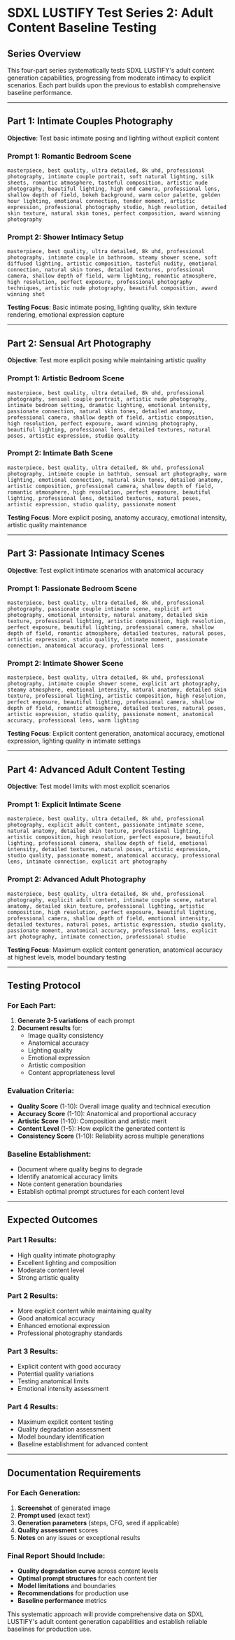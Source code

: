 # SDXL LUSTIFY Test Series 2: Adult Content Baseline Testing

## Series Overview
This four-part series systematically tests SDXL LUSTIFY's adult content generation capabilities, progressing from moderate intimacy to explicit scenarios. Each part builds upon the previous to establish comprehensive baseline performance.

---

## Part 1: Intimate Couples Photography
**Objective**: Test basic intimate posing and lighting without explicit content

### Prompt 1: Romantic Bedroom Scene
```
masterpiece, best quality, ultra detailed, 8k uhd, professional photography, intimate couple portrait, soft natural lighting, silk sheets, romantic atmosphere, tasteful composition, artistic nude photography, beautiful lighting, high end camera, professional lens, shallow depth of field, bokeh background, warm color palette, golden hour lighting, emotional connection, tender moment, artistic expression, professional photography studio, high resolution, detailed skin texture, natural skin tones, perfect composition, award winning photography
```

### Prompt 2: Shower Intimacy Setup
```
masterpiece, best quality, ultra detailed, 8k uhd, professional photography, intimate couple in bathroom, steamy shower scene, soft diffused lighting, artistic composition, tasteful nudity, emotional connection, natural skin tones, detailed textures, professional camera, shallow depth of field, warm lighting, romantic atmosphere, high resolution, perfect exposure, professional photography techniques, artistic nude photography, beautiful composition, award winning shot
```

**Testing Focus**: Basic intimate posing, lighting quality, skin texture rendering, emotional expression capture

---

## Part 2: Sensual Art Photography
**Objective**: Test more explicit posing while maintaining artistic quality

### Prompt 1: Artistic Bedroom Scene
```
masterpiece, best quality, ultra detailed, 8k uhd, professional photography, sensual couple portrait, artistic nude photography, intimate bedroom setting, dramatic lighting, emotional intensity, passionate connection, natural skin tones, detailed anatomy, professional camera, shallow depth of field, artistic composition, high resolution, perfect exposure, award winning photography, beautiful lighting, professional lens, detailed textures, natural poses, artistic expression, studio quality
```

### Prompt 2: Intimate Bath Scene
```
masterpiece, best quality, ultra detailed, 8k uhd, professional photography, intimate couple in bathtub, sensual art photography, warm lighting, emotional connection, natural skin tones, detailed anatomy, artistic composition, professional camera, shallow depth of field, romantic atmosphere, high resolution, perfect exposure, beautiful lighting, professional lens, detailed textures, natural poses, artistic expression, studio quality, passionate moment
```

**Testing Focus**: More explicit posing, anatomy accuracy, emotional intensity, artistic quality maintenance

---

## Part 3: Passionate Intimacy Scenes
**Objective**: Test explicit intimate scenarios with anatomical accuracy

### Prompt 1: Passionate Bedroom Scene
```
masterpiece, best quality, ultra detailed, 8k uhd, professional photography, passionate couple intimate scene, explicit art photography, emotional intensity, natural anatomy, detailed skin texture, professional lighting, artistic composition, high resolution, perfect exposure, beautiful lighting, professional camera, shallow depth of field, romantic atmosphere, detailed textures, natural poses, artistic expression, studio quality, intimate moment, passionate connection, anatomical accuracy, professional lens
```

### Prompt 2: Intimate Shower Scene
```
masterpiece, best quality, ultra detailed, 8k uhd, professional photography, intimate couple shower scene, explicit art photography, steamy atmosphere, emotional intensity, natural anatomy, detailed skin texture, professional lighting, artistic composition, high resolution, perfect exposure, beautiful lighting, professional camera, shallow depth of field, romantic atmosphere, detailed textures, natural poses, artistic expression, studio quality, passionate moment, anatomical accuracy, professional lens, warm lighting
```

**Testing Focus**: Explicit content generation, anatomical accuracy, emotional expression, lighting quality in intimate settings

---

## Part 4: Advanced Adult Content Testing
**Objective**: Test model limits with most explicit scenarios

### Prompt 1: Explicit Intimate Scene
```
masterpiece, best quality, ultra detailed, 8k uhd, professional photography, explicit adult content, passionate intimate scene, natural anatomy, detailed skin texture, professional lighting, artistic composition, high resolution, perfect exposure, beautiful lighting, professional camera, shallow depth of field, emotional intensity, detailed textures, natural poses, artistic expression, studio quality, passionate moment, anatomical accuracy, professional lens, intimate connection, explicit art photography
```

### Prompt 2: Advanced Adult Photography
```
masterpiece, best quality, ultra detailed, 8k uhd, professional photography, explicit adult content, intimate couple scene, natural anatomy, detailed skin texture, professional lighting, artistic composition, high resolution, perfect exposure, beautiful lighting, professional camera, shallow depth of field, emotional intensity, detailed textures, natural poses, artistic expression, studio quality, passionate moment, anatomical accuracy, professional lens, explicit art photography, intimate connection, professional studio
```

**Testing Focus**: Maximum explicit content generation, anatomical accuracy at highest levels, model boundary testing

---

## Testing Protocol

### For Each Part:
1. **Generate 3-5 variations** of each prompt
2. **Document results** for:
   - Image quality consistency
   - Anatomical accuracy
   - Lighting quality
   - Emotional expression
   - Artistic composition
   - Content appropriateness level

### Evaluation Criteria:
- **Quality Score** (1-10): Overall image quality and technical execution
- **Accuracy Score** (1-10): Anatomical and proportional accuracy
- **Artistic Score** (1-10): Composition and artistic merit
- **Content Level** (1-5): How explicit the generated content is
- **Consistency Score** (1-10): Reliability across multiple generations

### Baseline Establishment:
- Document where quality begins to degrade
- Identify anatomical accuracy limits
- Note content generation boundaries
- Establish optimal prompt structures for each content level

---

## Expected Outcomes

### Part 1 Results:
- High quality intimate photography
- Excellent lighting and composition
- Moderate content level
- Strong artistic quality

### Part 2 Results:
- More explicit content while maintaining quality
- Good anatomical accuracy
- Enhanced emotional expression
- Professional photography standards

### Part 3 Results:
- Explicit content with good accuracy
- Potential quality variations
- Testing anatomical limits
- Emotional intensity assessment

### Part 4 Results:
- Maximum explicit content testing
- Quality degradation assessment
- Model boundary identification
- Baseline establishment for advanced content

---

## Documentation Requirements

### For Each Generation:
1. **Screenshot** of generated image
2. **Prompt used** (exact text)
3. **Generation parameters** (steps, CFG, seed if applicable)
4. **Quality assessment** scores
5. **Notes** on any issues or exceptional results

### Final Report Should Include:
- **Quality degradation curve** across content levels
- **Optimal prompt structures** for each content tier
- **Model limitations** and boundaries
- **Recommendations** for production use
- **Baseline performance** metrics

This systematic approach will provide comprehensive data on SDXL LUSTIFY's adult content generation capabilities and establish reliable baselines for production use. 